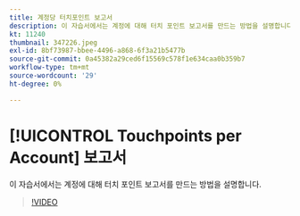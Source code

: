 ```yaml
---
title: 계정당 터치포인트 보고서
description: 이 자습서에서는 계정에 대해 터치 포인트 보고서를 만드는 방법을 설명합니다.
kt: 11240
thumbnail: 347226.jpeg
exl-id: 8bf73987-bbee-4496-a868-6f3a21b5477b
source-git-commit: 0a45382a29ced6f15569c578f1e634caa0b359b7
workflow-type: tm+mt
source-wordcount: '29'
ht-degree: 0%

---
```


# [!UICONTROL Touchpoints per Account] 보고서

이 자습서에서는 계정에 대해 터치 포인트 보고서를 만드는 방법을 설명합니다.

>[!VIDEO](https://video.tv.adobe.com/v/347226/?quality=12&learn=on)
